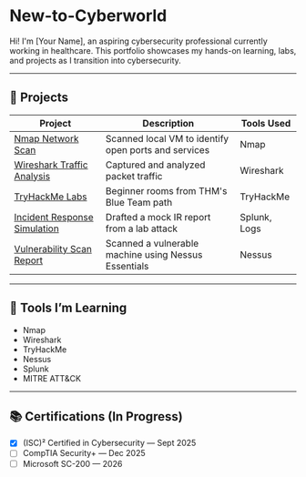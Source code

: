 # New-to-Cyberworld
Hi! I'm [Your Name], an aspiring cybersecurity professional currently working in healthcare. This portfolio showcases my hands-on learning, labs, and projects as I transition into cybersecurity.

---
## 🧪 Projects

| Project | Description | Tools Used |
|--------|-------------|------------|
| [Nmap Network Scan](./nmap-network-scan/summary.md) | Scanned local VM to identify open ports and services | Nmap |
| [Wireshark Traffic Analysis](./wireshark-analysis/pcap-analysis.md) | Captured and analyzed packet traffic | Wireshark |
| [TryHackMe Labs](./tryhackme-writeups/intro-to-cyber.md) | Beginner rooms from THM's Blue Team path | TryHackMe |
| [Incident Response Simulation](./blue-team-lab/incident-response-sim.md) | Drafted a mock IR report from a lab attack | Splunk, Logs |
| [Vulnerability Scan Report](./vulnerability-scan/analysis.md) | Scanned a vulnerable machine using Nessus Essentials | Nessus |

---

## 🧰 Tools I’m Learning
- Nmap
- Wireshark
- TryHackMe
- Nessus
- Splunk
- MITRE ATT&CK

---

## 📚 Certifications (In Progress)
- [x] (ISC)² Certified in Cybersecurity — Sept 2025
- [ ] CompTIA Security+ — Dec 2025
- [ ] Microsoft SC-200 — 2026
